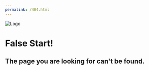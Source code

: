 ```yaml
---
permalink: /404.html
---
```

![Logo](/images/404.jpg)
# False Start!
## The page you are looking for can't be found. 
